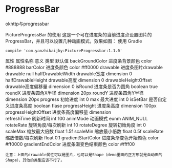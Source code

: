 # ProgressBar
okhttp与progressbar

PictureProgressBar 的使用
这是一个可在进度条的当前进度点设置图片的ProgressBar，并且可以设置几种动画模式，效果如图：
使用
Gradle

    compile 'com.yanzhikaijky:PictureProgressbar:1.1.0'

属性
属性名称 	意义 	类型 	默认值
backGroundColor 	进度条背景颜色 	color 	#888888
barColor 	进度条颜色 	color 	#ff0000
drawable 	进度条图片drawable 	drawable 	null
halfDrawableWidth 	drawable宽度 	dimension 	0
halfDrawableHeight 	drawable高度 	dimension 	0
drawableHeightOffset 	drawable高度偏移量 	dimension 	0
isRound 	进度条是否为圆角 	boolean 	true
roundX 	进度条圆角X半径 	dimension 	20px
roundY 	进度条圆角Y半径 	dimension 	20px
progress 	初始进度 	int 	0
max 	最大进度 	int 	0
isSetBar 	是否自定义进度条高度 	boolean 	flase
progressHeight 	进度条高度 	dimension 	100px
progressHeightOffset 	进度条高度偏移量 	dimension 	
refreshTime 	刷新时间 	int 	100
animMode 	动画模式 	eunm 	ANIM_NULL
rotateRate 	旋转角度/每次刷新 	int 	10
rotateDegree 	旋转初始角度 	int 	0
scaleMax 	缩放最大倍数 	float 	1.5f
scaleMin 	缩放最小倍数 	float 	0.5f
scaleRate 	缩放倍数/每次刷新 	float 	0.1
gradientStartColor 	进度条渐变色开始颜色 	color 	#ff0000
gradientEndColor 	进度条渐变色结束颜色 	color 	#ffff00

    注意：上面的drawable属性可以是图片，也可以是Shape（demo里面的正方形就是自动画的Shape），其他的类型应该不行了。

